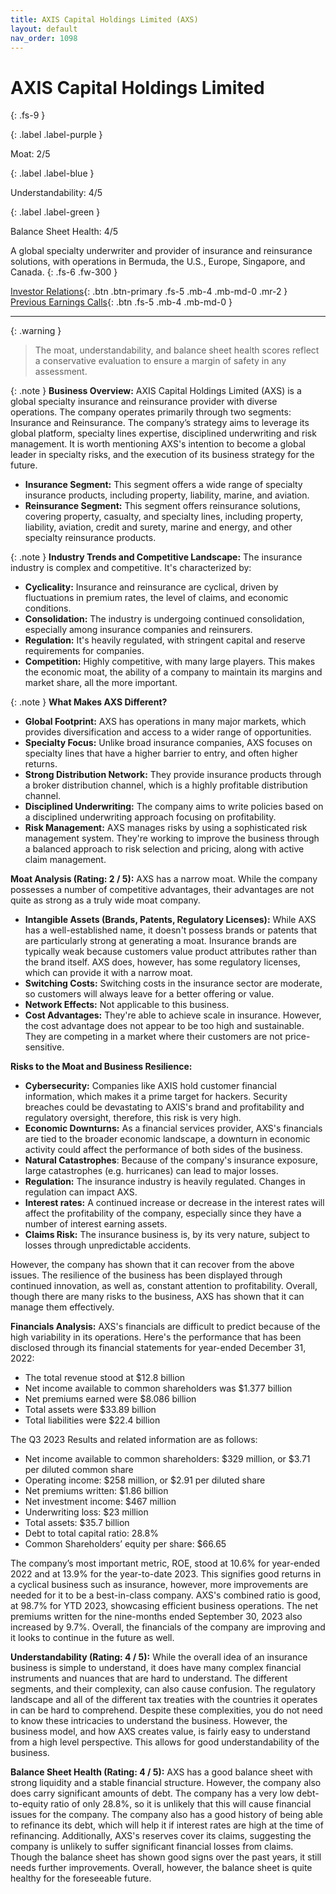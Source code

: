 ```yaml
---
title: AXIS Capital Holdings Limited (AXS)
layout: default
nav_order: 1098
---
```


# AXIS Capital Holdings Limited
{: .fs-9 }

{: .label .label-purple }

Moat: 2/5

{: .label .label-blue }

Understandability: 4/5

{: .label .label-green }

Balance Sheet Health: 4/5

A global specialty underwriter and provider of insurance and reinsurance solutions, with operations in Bermuda, the U.S., Europe, Singapore, and Canada.
{: .fs-6 .fw-300 }

[Investor Relations](https://www.google.com/search?q=AXS+investor+relations){: .btn .btn-primary .fs-5 .mb-4 .mb-md-0 .mr-2 }
[Previous Earnings Calls](https://discountingcashflows.com/company/AXS/transcripts/){: .btn .fs-5 .mb-4 .mb-md-0 }

---

{: .warning }
>The moat, understandability, and balance sheet health scores reflect a conservative evaluation to ensure a margin of safety in any assessment.



{: .note }
**Business Overview:**
AXIS Capital Holdings Limited (AXS) is a global specialty insurance and reinsurance provider with diverse operations. The company operates primarily through two segments: Insurance and Reinsurance. The company’s strategy aims to leverage its global platform, specialty lines expertise, disciplined underwriting and risk management. It is worth mentioning AXS's intention to become a global leader in specialty risks, and the execution of its business strategy for the future.

*   **Insurance Segment:** This segment offers a wide range of specialty insurance products, including property, liability, marine, and aviation.
*   **Reinsurance Segment:** This segment offers reinsurance solutions, covering property, casualty, and specialty lines, including property, liability, aviation, credit and surety, marine and energy, and other specialty reinsurance products.

{: .note }
**Industry Trends and Competitive Landscape:**
The insurance industry is complex and competitive. It's characterized by:

*   **Cyclicality:**  Insurance and reinsurance are cyclical, driven by fluctuations in premium rates, the level of claims, and economic conditions.
*   **Consolidation:** The industry is undergoing continued consolidation, especially among insurance companies and reinsurers.
*   **Regulation:** It's heavily regulated, with stringent capital and reserve requirements for companies.
*   **Competition:** Highly competitive, with many large players. This makes the economic moat, the ability of a company to maintain its margins and market share, all the more important.

{: .note }
**What Makes AXS Different?**

*   **Global Footprint:** AXS has operations in many major markets, which provides diversification and access to a wider range of opportunities.
*   **Specialty Focus:** Unlike broad insurance companies, AXS focuses on specialty lines that have a higher barrier to entry, and often higher returns.
*    **Strong Distribution Network:** They provide insurance products through a broker distribution channel, which is a highly profitable distribution channel.
*   **Disciplined Underwriting:** The company aims to write policies based on a disciplined underwriting approach focusing on profitability.
*   **Risk Management:** AXS manages risks by using a sophisticated risk management system. They're working to improve the business through a balanced approach to risk selection and pricing, along with active claim management.

**Moat Analysis (Rating: 2 / 5):**
AXS has a narrow moat. While the company possesses a number of competitive advantages, their advantages are not quite as strong as a truly wide moat company.

*   **Intangible Assets (Brands, Patents, Regulatory Licenses):** While AXS has a well-established name, it doesn't possess brands or patents that are particularly strong at generating a moat.  Insurance brands are typically weak because customers value product attributes rather than the brand itself. AXS does, however, has some regulatory licenses, which can provide it with a narrow moat.
*   **Switching Costs:** Switching costs in the insurance sector are moderate, so customers will always leave for a better offering or value.
*   **Network Effects:** Not applicable to this business.
*   **Cost Advantages:** They're able to achieve scale in insurance. However, the cost advantage does not appear to be too high and sustainable. They are competing in a market where their customers are not price-sensitive.

**Risks to the Moat and Business Resilience:**

*  **Cybersecurity:** Companies like AXIS hold customer financial information, which makes it a prime target for hackers. Security breaches could be devastating to AXIS's brand and profitability and regulatory oversight, therefore, this risk is very high.
*   **Economic Downturns:** As a financial services provider, AXS's financials are tied to the broader economic landscape, a downturn in economic activity could affect the performance of both sides of the business.
*    **Natural Catastrophes**: Because of the company's insurance exposure, large catastrophes (e.g. hurricanes) can lead to major losses.
*   **Regulation:** The insurance industry is heavily regulated. Changes in regulation can impact AXS.
*  **Interest rates:** A continued increase or decrease in the interest rates will affect the profitability of the company, especially since they have a number of interest earning assets.
*  **Claims Risk:** The insurance business is, by its very nature, subject to losses through unpredictable accidents.

However, the company has shown that it can recover from the above issues. The resilience of the business has been displayed through continued innovation, as well as, constant attention to profitability. Overall, though there are many risks to the business, AXS has shown that it can manage them effectively.

**Financials Analysis:**
AXS's financials are difficult to predict because of the high variability in its operations. Here's the performance that has been disclosed through its financial statements for year-ended December 31, 2022:

*  The total revenue stood at $12.8 billion
*   Net income available to common shareholders was $1.377 billion
*   Net premiums earned were $8.086 billion
*   Total assets were $33.89 billion
*   Total liabilities were $22.4 billion

The Q3 2023 Results and related information are as follows:
* Net income available to common shareholders: $329 million, or $3.71 per diluted common share
*  Operating income: $258 million, or $2.91 per diluted share
*  Net premiums written: $1.86 billion
*  Net investment income: $467 million
*  Underwriting loss: $23 million
*  Total assets: $35.7 billion
*  Debt to total capital ratio: 28.8%
*   Common Shareholders’ equity per share: $66.65

The company’s most important metric, ROE, stood at 10.6% for year-ended 2022 and at 13.9% for the year-to-date 2023. This signifies good returns in a cyclical business such as insurance, however, more improvements are needed for it to be a best-in-class company. AXS's combined ratio is good, at 98.7% for YTD 2023, showcasing efficient business operations. The net premiums written for the nine-months ended September 30, 2023 also increased by 9.7%. Overall, the financials of the company are improving and it looks to continue in the future as well.

**Understandability (Rating: 4 / 5):**
While the overall idea of an insurance business is simple to understand, it does have many complex financial instruments and nuances that are hard to understand. The different segments, and their complexity, can also cause confusion. The regulatory landscape and all of the different tax treaties with the countries it operates in can be hard to comprehend. Despite these complexities, you do not need to know these intricacies to understand the business.
However, the business model, and how AXS creates value, is fairly easy to understand from a high level perspective. This allows for good understandability of the business.

**Balance Sheet Health (Rating: 4 / 5):**
AXS has a good balance sheet with strong liquidity and a stable financial structure. However, the company also does carry significant amounts of debt. The company has a very low debt-to-equity ratio of only 28.8%, so it is unlikely that this will cause financial issues for the company.
The company also has a good history of being able to refinance its debt, which will help it if interest rates are high at the time of refinancing. Additionally, AXS's reserves cover its claims, suggesting the company is unlikely to suffer significant financial losses from claims. Though the balance sheet has shown good signs over the past years, it still needs further improvements. Overall, however, the balance sheet is quite healthy for the foreseeable future.
